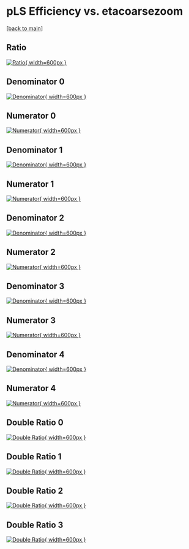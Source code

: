 # pLS Efficiency vs. etacoarsezoom

[[back to main](./)]



## Ratio

[![Ratio](../mtv/var/pLS_base_211_-1_eff_etacoarsezoom.png){ width=600px }](../mtv/var/pLS_base_211_-1_eff_etacoarsezoom.pdf)

## Denominator 0

[![Denominator](../mtv/den/pLS_base_211_-1_eff_etacoarsezoom_den0.png){ width=600px }](../mtv/den/pLS_base_211_-1_eff_etacoarsezoom_den0.pdf)

## Numerator 0

[![Numerator](../mtv/num/pLS_base_211_-1_eff_etacoarsezoom_num0.png){ width=600px }](../mtv/num/pLS_base_211_-1_eff_etacoarsezoom_num0.pdf)

## Denominator 1

[![Denominator](../mtv/den/pLS_base_211_-1_eff_etacoarsezoom_den1.png){ width=600px }](../mtv/den/pLS_base_211_-1_eff_etacoarsezoom_den1.pdf)

## Numerator 1

[![Numerator](../mtv/num/pLS_base_211_-1_eff_etacoarsezoom_num1.png){ width=600px }](../mtv/num/pLS_base_211_-1_eff_etacoarsezoom_num1.pdf)

## Denominator 2

[![Denominator](../mtv/den/pLS_base_211_-1_eff_etacoarsezoom_den2.png){ width=600px }](../mtv/den/pLS_base_211_-1_eff_etacoarsezoom_den2.pdf)

## Numerator 2

[![Numerator](../mtv/num/pLS_base_211_-1_eff_etacoarsezoom_num2.png){ width=600px }](../mtv/num/pLS_base_211_-1_eff_etacoarsezoom_num2.pdf)

## Denominator 3

[![Denominator](../mtv/den/pLS_base_211_-1_eff_etacoarsezoom_den3.png){ width=600px }](../mtv/den/pLS_base_211_-1_eff_etacoarsezoom_den3.pdf)

## Numerator 3

[![Numerator](../mtv/num/pLS_base_211_-1_eff_etacoarsezoom_num3.png){ width=600px }](../mtv/num/pLS_base_211_-1_eff_etacoarsezoom_num3.pdf)

## Denominator 4

[![Denominator](../mtv/den/pLS_base_211_-1_eff_etacoarsezoom_den4.png){ width=600px }](../mtv/den/pLS_base_211_-1_eff_etacoarsezoom_den4.pdf)

## Numerator 4

[![Numerator](../mtv/num/pLS_base_211_-1_eff_etacoarsezoom_num4.png){ width=600px }](../mtv/num/pLS_base_211_-1_eff_etacoarsezoom_num4.pdf)

## Double Ratio 0

[![Double Ratio](../mtv/ratio/pLS_base_211_-1_eff_etacoarsezoom_ratio0.png){ width=600px }](../mtv/ratio/pLS_base_211_-1_eff_etacoarsezoom_ratio0.pdf)

## Double Ratio 1

[![Double Ratio](../mtv/ratio/pLS_base_211_-1_eff_etacoarsezoom_ratio1.png){ width=600px }](../mtv/ratio/pLS_base_211_-1_eff_etacoarsezoom_ratio1.pdf)

## Double Ratio 2

[![Double Ratio](../mtv/ratio/pLS_base_211_-1_eff_etacoarsezoom_ratio2.png){ width=600px }](../mtv/ratio/pLS_base_211_-1_eff_etacoarsezoom_ratio2.pdf)

## Double Ratio 3

[![Double Ratio](../mtv/ratio/pLS_base_211_-1_eff_etacoarsezoom_ratio3.png){ width=600px }](../mtv/ratio/pLS_base_211_-1_eff_etacoarsezoom_ratio3.pdf)

